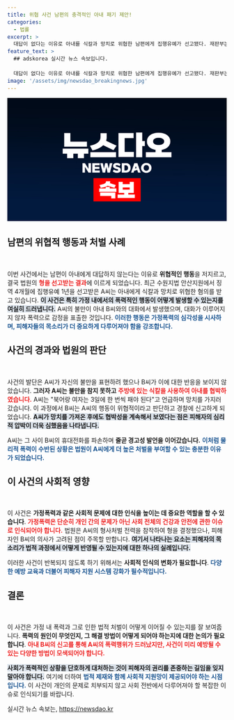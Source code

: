 ```yaml
---
title: 위협 사건 남편의 충격적인 아내 패기 제안!
categories:
  - 법률
excerpt: >
  대답이 없다는 이유로 아내를 식칼과 망치로 위협한 남편에게 집행유예가 선고됐다. 재판부는 피해자의 의사를 고려하며 형을 결정했는데, 이 사건은 우리 사회의 극한 상황을 드러내고 있다. 클릭해서 더 자세한 이야기를 확인하세요!
feature_text: >
  ## adskorea 실시간 뉴스 속보입니다.

  대답이 없다는 이유로 아내를 식칼과 망치로 위협한 남편에게 집행유예가 선고됐다. 재판부는 피해자의 의사를 고려하며 형을 결정했는데, 이 사건은 우리 사회의 극한 상황을 드러내고 있다. 클릭해서 더 자세한 이야기를 확인하세요!
image: '/assets/img/newsdao_breakingnews.jpg'
---
```


<p><img src="/assets/img/newsdao_breakingnews.jpg" alt="adskorea 속보" /></p>

<h2 data-ke-size="size26">남편의 위협적 행동과 처벌 사례</h2>

<p data-ke-size="size16">&nbsp;</p>

<p>이번 사건에서는 남편이 아내에게 대답하지 않는다는 이유로 <b>위협적인 행동</b>을 저지르고, 결국 법원의 <b><span style="color: #ee2323;">형을 선고받는 결과</span></b>에 이르게 되었습니다. 최근 수원지법 안산지원에서 징역 4개월에 집행유예 1년을 선고받은 A씨는 아내에게 식칼과 망치로 위협한 혐의를 받고 있습니다. <b><span style="background-color: #21538527;">이 사건은 특히 가정 내에서의 폭력적인 행동이 어떻게 발생할 수 있는지를 여실히 드러냅니다.</span></b> A씨의 불만이 아내 B씨와의 대화에서 발생했으며, 대화가 이루어지지 않자 폭력으로 감정을 표출한 것입니다. <b><span style="color: #1a5490;">이러한 행동은 가정폭력의 심각성을 시사하며, 피해자들의 목소리가 더 중요하게 다루어져야 함을 강조합니다.</span></b></p>

<h2 data-ke-size="size26">사건의 경과와 법원의 판단</h2>

<p data-ke-size="size16">&nbsp;</p>

<p>사건의 발단은 A씨가 자신의 불만을 표현하려 했으나 B씨가 이에 대한 반응을 보이지 않았습니다. <b>그러자 A씨는 불만을 참지 못하고</b> <b><span style="color: #ee2323;">주방에 있는 식칼을 사용하여 아내를 협박하였습니다.</span></b> A씨는 "북어랑 여자는 3일에 한 번씩 패야 된다"고 언급하며 망치를 가지러 갔습니다. 이 과정에서 B씨는 A씨의 행동이 위협적이라고 판단하고 경찰에 신고하게 되었습니다. <b><span style="background-color: #21538527;">A씨가 망치를 가져온 후에도 협박성을 계속해서 보였다는 점은 피해자의 심리적 압박이 더욱 심했음을 나타냅니다.</span></b></p>

<p>A씨는 그 사이 B씨의 휴대전화를 파손하며 <b>줄곧 경고성 발언을 이어갔습니다.</b> <b><span style="color: #1a5490;">이처럼 물리적 폭력이 수반된 상황은 법원이 A씨에게 더 높은 처벌을 부여할 수 있는 충분한 이유가 되었습니다.</span></b></p>

<h2 data-ke-size="size26">이 사건의 사회적 영향</h2>

<p data-ke-size="size16">&nbsp;</p>

<p>이 사건은 <b>가정폭력과 같은 사회적 문제에 대한 인식을 높이는 데 중요한 역할을 할 수 있습니다</b>. <b><span style="color: #ee2323;">가정폭력은 단순히 개인 간의 문제가 아닌 사회 전체의 건강과 안전에 관한 이슈로 인식되어야 합니다.</span></b> 법원은 A씨의 형사처벌 전력을 참작하여 형을 결정했으나, 피해자인 B씨의 의사가 고려된 점이 주목할 만합니다. <b><span style="background-color: #21538527;">여기서 나타나는 요소는 피해자의 목소리가 법적 과정에서 어떻게 반영될 수 있는지에 대한 하나의 실례입니다.</span></b> </p>

<p>이러한 사건이 반복되지 않도록 하기 위해서는 <b>사회적 인식의 변화가 필요합니다</b>. <b><span style="color: #1a5490;">다양한 예방 교육과 더불어 피해자 지원 시스템 강화가 필수적입니다.</span></b></p>

<h2 data-ke-size="size26">결론</h2>

<p data-ke-size="size16">&nbsp;</p>

<p>이 사건은 가정 내 폭력과 그로 인한 법적 처벌이 어떻게 이어질 수 있는지를 잘 보여줍니다. <b>폭력의 원인이 무엇인지, 그 해결 방법이 어떻게 되어야 하는지에 대한 논의가 필요합니다</b>. <b><span style="color: #ee2323;">아내 B씨의 신고를 통해 A씨의 폭력행위가 드러났지만, 사건이 미리 예방될 수 있는 다양한 방법이 모색되어야 합니다.</span></b> </p>

<p><b><span style="background-color: #21538527;">사회가 폭력적인 상황을 단호하게 대처하는 것이 피해자의 권리를 존중하는 길임을 잊지 말아야 합니다.</span></b> 여기에 더하여 <b><span style="color: #1a5490;">법적 제재와 함께 사회적 지원망이 제공되어야 하는 시점입니다.</span></b> 이 사건이 개인의 문제로 치부되지 않고 사회 전반에서 다루어져야 할 복잡한 이슈로 인식되기를 바랍니다.</p>
실시간 뉴스 속보는, <a href="https://newsdao.kr" rel="dofollow">https://newsdao.kr</a>


